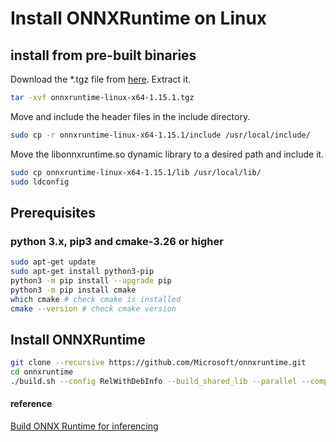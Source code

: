 # Install ONNXRuntime on Linux

## install from pre-built binaries

Download the *.tgz file from [here](https://github.com/microsoft/onnxruntime/releases).
Extract it.

``` bash
tar -xvf onnxruntime-linux-x64-1.15.1.tgz
```

Move and include the header files in the include directory.

```bash
sudo cp -r onnxruntime-linux-x64-1.15.1/include /usr/local/include/
```

Move the libonnxruntime.so dynamic library to a desired path and include it.
    
```bash 
sudo cp onnxruntime-linux-x64-1.15.1/lib /usr/local/lib/
sudo ldconfig
```

## Prerequisites

### python 3.x, pip3 and cmake-3.26 or higher

```bash
sudo apt-get update
sudo apt-get install python3-pip
python3 -m pip install --upgrade pip
python3 -m pip install cmake
which cmake # check cmake is installed
cmake --version # check cmake version
```

## Install ONNXRuntime

```bash
git clone --recursive https://github.com/Microsoft/onnxruntime.git
cd onnxruntime
./build.sh --config RelWithDebInfo --build_shared_lib --parallel --compile_no_warning_as_error --skip_submodule_sync
```

#### reference

[Build ONNX Runtime for inferencing](https://onnxruntime.ai/docs/build/inferencing.html)
